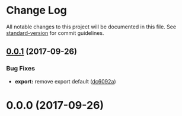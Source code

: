 # Change Log

All notable changes to this project will be documented in this file. See [standard-version](https://github.com/conventional-changelog/standard-version) for commit guidelines.

<a name="0.0.1"></a>
## [0.0.1](https://github.com/charjac/simple-doc/compare/v0.0.0...v0.0.1) (2017-09-26)


### Bug Fixes

* **export:** remove export default ([dc6092a](https://github.com/charjac/simple-doc/commit/dc6092a))



<a name="0.0.0"></a>
# 0.0.0 (2017-09-26)
